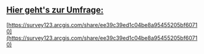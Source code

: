 ## [Hier geht's zur Umfrage:](https://survey123.arcgis.com/share/ee39c39ed1c04be8a95455205bf60710)

[https://survey123.arcgis.com/share/ee39c39ed1c04be8a95455205bf60710](https://survey123.arcgis.com/share/ee39c39ed1c04be8a95455205bf60710)
